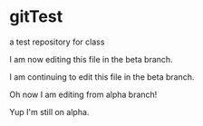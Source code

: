 # gitTest
a test repository for class

I am now editing this file in the beta branch.

I am continuing to edit this file in the beta branch.

Oh now I am editing from alpha branch!

Yup I'm still on alpha.
